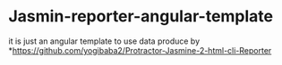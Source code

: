# Jasmin-reporter-angular-template
it is just an angular template to use data produce by *https://github.com/yogibaba2/Protractor-Jasmine-2-html-cli-Reporter
